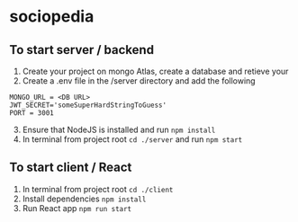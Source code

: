 # sociopedia


## To start server / backend
1. Create your project on mongo Atlas, create a database and retieve your <DB URL>
2. Create a .env file in the /server directory and add the following
```
MONGO_URL = <DB URL>
JWT_SECRET='someSuperHardStringToGuess'
PORT = 3001
```
3. Ensure that NodeJS is installed and run `npm install`
4. In terminal from project root `cd ./server` and run `npm start`

## To start client / React 
1. In terminal from project root `cd ./client`
2. Install dependencies `npm install`
3. Run React app `npm run start`